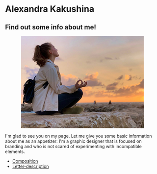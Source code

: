 # Alexandra Kakushina
## Find out some info about me!
<p align="center">
  <img width="400" height="300" src="img/ke.jpg">
  </p>
  
  I'm glad to see you on my page. Let me give you some basic information about me as an appetizer: I'm a graphic designer that is focused on branding and who is not scared of experimenting with incompatible elements. 


- [Composition](00-composition/index.md)
- [Letter-description](https://github.com/AlexandraKak/english-for-designers/blob/85a9af765dad9c71010fd9130a62c53b6a5db7b6/01-letter-description/index.md)
